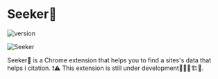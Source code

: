 # Seeker🐙
![version](https://img.shields.io/static/v1?label=version&message=1.0.0&color=blue&style=flat)

![Seeker](https://socialify.git.ci/AnweshDahal/Seeker/image?description=1&font=Inter&language=1&owner=1&pattern=Plus&theme=Light)

Seeker🐙 is a Chrome extension that helps you to find a sites's data that helps i citation. ❗⚠ This extension is still under development👷🏽‍♂️🏗🚧.


